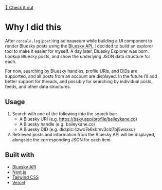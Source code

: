 [🔗 Check it out](https://bluesky-explorer-sepia.vercel.app/)

# Why I did this

After `console.log(post)`ing ad nauseum while building a UI component to render Bluesky posts using the [Bluesky API](https://docs.bsky.app/), I decided to build an explorer tool to make it easier for myself. A day later, Bluesky Explorer was born. Lookup Bluesky posts, and show the underlying JSON data structure for each.

For now, searching by Bluesky handles, profile URIs, and DIDs are supported, and all posts from an account are displayed. In the future I'll add better support for threads, and possibly for searching by individual posts, feeds, and other data structures.
## Usage

1. Search with one of the following into the search bar:
    - A Bluesky URI (e.g. https://bsky.app/profile/baileykane.co)
    - A Bluesky handle (e.g. baileykane.co)
    - A Bluesky DID (e.g. did:plc:4zwo7e6xbmv3clz7bj5wsxxu)
2. Retrieved posts and information from the Bluesky API will be displayed, alongside the corresponding JSON for each item

## Built with

- [Bluesky API](https://docs.bsky.app/)
- [Next.js](https://nextjs.org/)
- [Tailwind CSS](https://tailwindcss.com/)
- [Vercel](https://vercel.com/)
